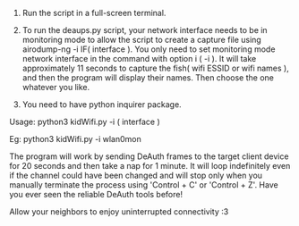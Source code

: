 1. Run the script in a full-screen terminal.

2. To run the deaups.py script, your network interface needs to be in monitoring mode to allow the script to create a capture file using airodump-ng -i IF( interface ). You only need to set monitoring mode network interface in the command with option i ( -i ). It will take approximately 11 seconds to capture the fish( wifi ESSID or wifi names ), and then the program will display their names. Then choose the one whatever you like.

3. You need to have python inquirer package.



Usage: python3 kidWifi.py -i ( interface )

Eg: python3 kidWifi.py -i wlan0mon



The program will work by sending DeAuth frames to the target client device for 20 seconds and then take a nap for 1 minute. It will loop indefinitely even if the channel could have been changed and will stop only when you manually terminate the process using 'Control + C' or 'Control + Z'. Have you ever seen the reliable DeAuth tools before!



Allow your neighbors to enjoy uninterrupted connectivity :3
